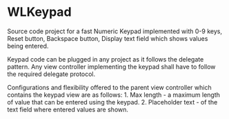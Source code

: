 WLKeypad
========

Source code project for a fast Numeric Keypad implemented with 0-9 keys, Reset button, Backspace button, Display text field which shows values being entered.

Keypad code can be plugged in any project as it follows the delegate pattern. Any view controller implementing the keypad shall have to follow the required delegate protocol.

Configurations and flexibility offered to the parent view controller which contains the keypad view are as follows: 1. Max length - a maximum length of value that can be entered using the keypad. 2. Placeholder text - of the text field where entered values are shown.
